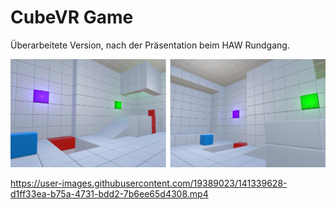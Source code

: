 # CubeVR Game
Überarbeitete Version, nach der Präsentation beim HAW Rundgang.

![img1](images/img.png)



https://user-images.githubusercontent.com/19389023/141339628-d1ff33ea-b75a-4731-bdd2-7b6ee65d4308.mp4




